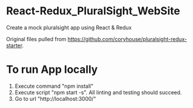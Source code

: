 # React-Redux_PluralSight_WebSite
Create a mock pluralsight app using React &amp; Redux

Original files pulled from https://github.com/coryhouse/pluralsight-redux-starter.

# To run App locally
1. Execute command "npm install"
2. Execute script "npm start -s". All linting and testing should succeed.
3. Go to url "http://localhost:3000/"
